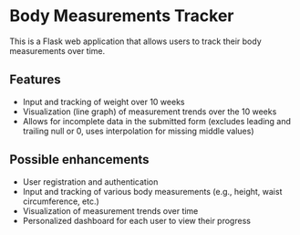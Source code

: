 # Body Measurements Tracker

This is a Flask web application that allows users to track their body measurements over time.

## Features

- Input and tracking of weight over 10 weeks
- Visualization (line graph) of measurement trends over the 10 weeks
- Allows for incomplete data in the submitted form (excludes leading and trailing null or 0, uses interpolation for missing middle values)

## Possible enhancements

- User registration and authentication
- Input and tracking of various body measurements (e.g., height, waist circumference, etc.)
- Visualization of measurement trends over time
- Personalized dashboard for each user to view their progress
